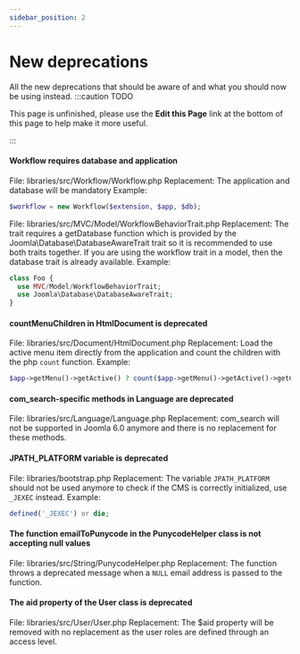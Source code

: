 ```yaml
---
sidebar_position: 2
---
```


New deprecations
===============
All the new deprecations that should be aware of and what you should now be using instead.
:::caution TODO

This page is unfinished, please use the **Edit this Page** link at the bottom of this page to help make it more useful.

:::

#### Workflow requires database and application

File: libraries/src/Workflow/Workflow.php
Replacement: The application and database will be mandatory
Example:
```php
$workflow = new Workflow($extension, $app, $db);
```

File: libraries/src/MVC/Model/WorkflowBehaviorTrait.php
Replacement: The trait requires a getDatabase function which is provided by the Joomla\Database\DatabaseAwareTrait trait so it is recommended to use both traits together. If you are using the workflow trait in a model, then the database trait is already available.
Example:
```php
class Foo {
  use MVC/Model/WorkflowBehaviorTrait;
  use Joomla\Database\DatabaseAwareTrait;
}
```

#### countMenuChildren in HtmlDocument is deprecated

File: libraries/src/Document/HtmlDocument.php
Replacement: Load the active menu item directly from the application and count the children with the php `count` function.
Example:
```php
$app->getMenu()->getActive() ? count($app->getMenu()->getActive()->getChildren()) : 0;
```

#### com_search-specific methods in Language are deprecated

File: libraries/src/Language/Language.php
Replacement: com_search will not be supported in Joomla 6.0 anymore and there is no replacement for these methods.

#### JPATH_PLATFORM variable is deprecated

File: libraries/bootstrap.php
Replacement: The variable `JPATH_PLATFORM` should not be used anymore to check if the CMS is correctly initialized, use `_JEXEC` instead.
Example:
```php
defined('_JEXEC') or die;
```

#### The function emailToPunycode in the PunycodeHelper class is not accepting null values

File: libraries/src/String/PunycodeHelper.php
Replacement: The function throws a deprecated message when a `NULL` email address is passed to the function.

#### The aid property of the User class is deprecated

File: libraries/src/User/User.php
Replacement: The $aid property will be removed with no replacement as the user roles are defined through an access level.
